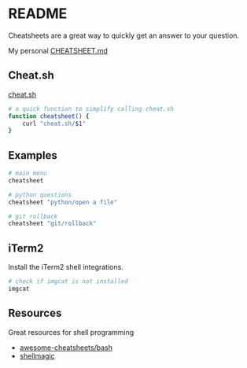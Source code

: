 # README

Cheatsheets are a great way to quickly get an answer to your question.  

My personal [CHEATSHEET.md](./CHEATSHEET.md)  

## Cheat.sh

[cheat.sh](https://github.com/chubin/cheat.sh)  

```sh
# a quick function to simplify calling cheat.sh
function cheatsheet() {
    curl "cheat.sh/$1" 
}
```

## Examples

```sh
# main menu
cheatsheet 

# python questions
cheatsheet "python/open a file" 

# git rollback
cheatsheet "git/rollback" 
```

## iTerm2

Install the iTerm2 shell integrations.  

```sh
# check if imgcat is not installed
imgcat
```

## Resources

Great resources for shell programming  

* [awesome-cheatsheets/bash](https://github.com/LeCoupa/awesome-cheatsheets/blob/master/languages/bash.sh)  
* [shellmagic](https://shellmagic.xyz/)  
